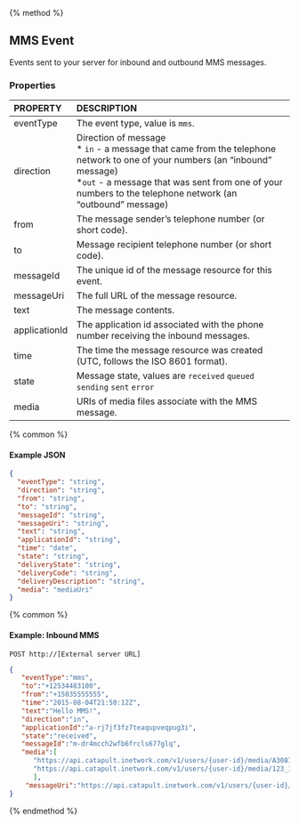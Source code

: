 {% method %}
## MMS Event
Events sent to your server for inbound and outbound MMS messages.

### Properties
| PROPERTY      | DESCRIPTION                                                                                                                                                                                                                                  |
|:--------------|:---------------------------------------------------------------------------------------------------------------------------------------------------------------------------------------------------------------------------------------------|
| eventType     | The event type, value is `mms`.                                                                                                                                                                                                              |
| direction     | Direction of message<br> * `in` - a message that came from the telephone network to one of your numbers (an “inbound” message)<br>*`out` - a message that was sent from one of your numbers to the telephone network (an “outbound” message) |
| from          | The message sender’s telephone number (or short code).                                                                                                                                                                                       |
| to            | Message recipient telephone number (or short code).                                                                                                                                                                                          |
| messageId     | The unique id of the message resource for this event.                                                                                                                                                                                        |
| messageUri    | The full URL of the message resource.                                                                                                                                                                                                        |
| text          | The message contents.                                                                                                                                                                                                                        |
| applicationId | The application id associated with the phone number receiving the inbound messages.                                                                                                                                                          |
| time          | The time the message resource was created (UTC, follows the ISO 8601 format).                                                                                                                                                                |
| state         | Message state, values are `received` `queued` `sending` `sent` `error`                                                                                                                                                                       |
| media         | URIs of media files associate with the MMS message.                                                                                                                                                                                          |

{% common %}

#### Example JSON


```json
{
  "eventType": "string",
  "direction": "string",
  "from": "string",
  "to": "string",
  "messageId": "string",
  "messageUri": "string",
  "text": "string",
  "applicationId": "string",
  "time": "date",
  "state": "string",
  "deliveryState": "string",
  "deliveryCode": "string",
  "deliveryDescription": "string",
  "media": "mediaUri"
}
```

{% common %}
#### Example: Inbound MMS

```
POST http://[External server URL]
```

```json
{
   "eventType":"mms",
   "to":"+12534483100",
   "from":"+15035555555",
   "time":"2015-08-04T21:50:12Z",
   "text":"Hello MMS!",
   "direction":"in",
   "applicationId":"a-rj7jf3fz7teaqupveqpug3i",
   "state":"received",
   "messageId":"m-dr4mcch2wfb6frcls677glq",
   "media":[
      "https://api.catapult.inetwork.com/v1/users/{user-id}/media/A3087419-73C2-4A03-BB39-06BF3B1C240F-m-dr4mcch2wfb6frcls677glq.jpg",
      "https://api.catapult.inetwork.com/v1/users/{user-id}/media/123_1-m-dr4mcch2wfb6frcls677glq.smil"
      ],
    "messageUri":"https://api.catapult.inetwork.com/v1/users/{user-id}/messages/m-dr4mcch2wfb6frcls677glq"
}
```
{% endmethod %}
